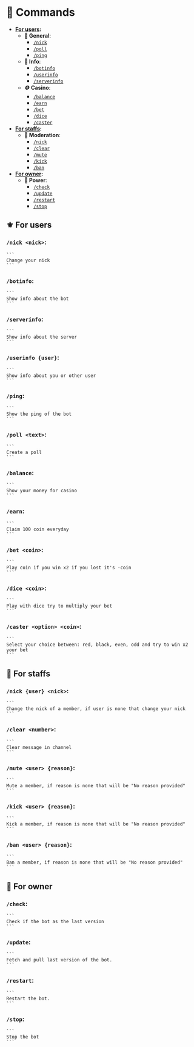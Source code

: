 # 🚀 Commands
- __**[For users](#%EF%B8%8F-for-users)**:__
  - **🔷 General**:
    - [``/nick``](#nick-nick)
    - [``/poll``](#poll-text)
    - [``/ping``](#ping)
  - **🔎 Info**:
    - [``/botinfo``](#botinfo)
    - [``/userinfo``](#userinfo-user)
    - [``/serverinfo``](#serverinfo)
  - **🪙 Casino**:
    - [``/balance``](#balance)
    - [``/earn``](#earn)
    - [``/bet``](#bet-coin)
    - [``/dice``](#dice-coin)
    - [``/caster``](#caster-option-coin)
- __**[For staffs](#-for-staffs)**:__
  - **🔨 Moderation**:
    - [``/nick``](#nick-user-nick)
    - [``/clear``](#clear-number)
    - [``/mute``](#mute-user-reason)
    - [``/kick``](#kick-user-reason)
    - [``/ban``](#ban-user-reason)
- __**[For owner](#-for-owner)**:__
  - **🔧 Power**:
    - [``/check``](#check)
    - [``/update``](#update)
    - [``/restart``](#restart)
    - [``/stop``](#stop)

## ⚜️ For users
### **`/nick <nick>`**:

    ```
    Change your nick
    ```

### **`/botinfo`**:

    ```
    Show info about the bot
    ```

### **`/serverinfo`**:

    ```
    Show info about the server
    ```

### **`/userinfo {user}`**:

    ```
    Show info about you or other user
    ```

### **`/ping`**:

    ```
    Show the ping of the bot
    ```

### **`/poll <text>`**:

    ```
    Create a poll
    ```

### **`/balance`**:

    ```
    Show your money for casino
    ```

### **`/earn`**:

    ```
    Claim 100 coin everyday
    ```

### **`/bet <coin>`**:

    ```
    Play coin if you win x2 if you lost it's -coin
    ```

### **`/dice <coin>`**:

    ```
    Play with dice try to multiply your bet
    ```

### **`/caster <option> <coin>`**:

    ```
    Select your choice between: red, black, even, odd and try to win x2 your bet
    ```

## 🔱 For staffs
### **`/nick {user} <nick>`**:

    ```
    Change the nick of a member, if user is none that change your nick
    ```

### **`/clear <number>`**:

    ```
    Clear message in channel
    ```

### **`/mute <user> {reason}`**:

    ```
    Mute a member, if reason is none that will be "No reason provided"
    ```

### **`/kick <user> {reason}`**:

    ```
    Kick a member, if reason is none that will be "No reason provided"
    ```

### **`/ban <user> {reason}`**:

    ```
    Ban a member, if reason is none that will be "No reason provided"
    ```

## 🛑 For owner
### **`/check`**:

    ```
    Check if the bot as the last version
    ```

### **`/update`**:

    ```
    Fetch and pull last version of the bot.
    ```

### **`/restart`**:

    ```
    Restart the bot.
    ```

### **`/stop`**:

    ```
    Stop the bot
    ```